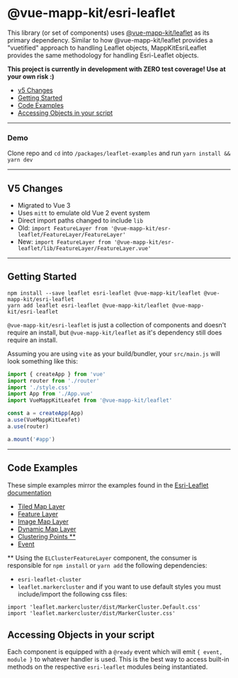 
# @vue-mapp-kit/esri-leaflet #

This library (or set of components) uses [@vue-mapp-kit/leaflet](https://github.com/matt-e-king/vue-mapp-kit) as its primary dependency. Similar to how @vue-mapp-kit/leaflet provides a "vuetified" approach to handling Leaflet objects, MappKitEsriLeaflet provides the same methodology for handling Esri-Leaflet objects.

**This project is currently in development with ZERO test coverage! Use at your own risk :)** 
 - [v5 Changes](#v5-changes)
 - [Getting Started](#getting-started)
 - [Code Examples](#code-examples)
 - [Accessing Objects in your script](#accessing-objects-in-your-script)

----------

### Demo
Clone repo and `cd` into `/packages/leaflet-examples` and run `yarn install && yarn dev`

----------

## V5 Changes
 - Migrated to Vue 3
 - Uses `mitt` to emulate old Vue 2 event system
 - Direct import paths changed to include `lib`
  - Old: `import FeatureLayer from '@vue-mapp-kit/esr-leaflet/FeatureLayer/FeatureLayer'`
  - New: `import FeatureLayer from '@vue-mapp-kit/esr-leaflet/lib/FeatureLayer/FeatureLayer.vue'`

----------
## Getting Started
```
npm install --save leaflet esri-leaflet @vue-mapp-kit/leaflet @vue-mapp-kit/esri-leaflet
yarn add leaflet esri-leaflet @vue-mapp-kit/leaflet @vue-mapp-kit/esri-leaflet
```

`@vue-mapp-kit/esri-leaflet` is just a collection of components and doesn't require an install, but `@vue-mapp-kit/leaflet` as it's dependency still does require an install. 

Assuming you are using `vite` as your build/bundler, your `src/main.js` will look something like this:
```javascript
import { createApp } from 'vue'
import router from './router'
import './style.css'
import App from './App.vue'
import VueMappKitLeafet from '@vue-mapp-kit/leaflet'

const a = createApp(App)
a.use(VueMappKitLeafet)
a.use(router)

a.mount('#app')

```

----------
## Code Examples
These simple examples mirror the examples found in the [Esri-Leaflet documentation](https://esri.github.io/esri-leaflet/examples/)

 - [Tiled Map Layer](../../packages/examples/src/pages/esri-leaflet/TiledMapLayer.vue)
 - [Feature Layer](../../packages/examples/src/pages/esri-leaflet/FeatureLayer.vue)
 - [Image Map Layer](../../packages/examples/src/pages/esri-leaflet/ImageMapLayer.vue)
 - [Dynamic Map Layer](../../packages/examples/src/pages/esri-leaflet/DynamicMapLayer.vue)
 - [Clustering Points **](../../packages/examples/src/pages/esri-leaflet/ClusteringPoints.vue)
 - [Event](../../packages/examples/src/pages/esri-leaflet/EventSibling.vue)

** Using the `ELClusterFeatureLayer` component, the consumer is responsible for `npm install` or `yarn add` the following dependencies:
 * `esri-leaflet-cluster`
 * `leaflet.markercluster`
and if you want to use default styles you must include/import the following css files:
```
import 'leaflet.markercluster/dist/MarkerCluster.Default.css'
import 'leaflet.markercluster/dist/MarkerCluster.css'
```

## Accessing Objects in your script
Each component is equipped with a `@ready` event which will emit `{ event, module }` to whatever handler is used. This is the best way to access built-in methods on the respective `esri-leaflet` modules being instantiated.